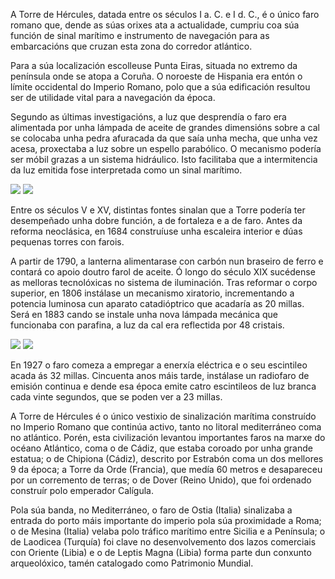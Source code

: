 A Torre de Hércules, datada entre os séculos I a. C. e I d. C., é o único faro romano que, dende as súas orixes ata a actualidade, cumpriu coa súa función de sinal marítimo e instrumento de navegación para as embarcacións que cruzan esta zona do corredor atlántico.

Para a súa localización escolleuse Punta Eiras, situada no extremo da península onde se atopa a Coruña. O noroeste de Hispania era entón o límite occidental do Imperio Romano, polo que a súa edificación resultou ser de utilidade vital para a navegación da época.

Segundo as últimas investigacións, a luz que desprendía o faro era alimentada por unha lámpada de aceite de grandes dimensións sobre a cal se colocaba unha pedra afuracada da que saía unha mecha, que unha vez acesa, proxectaba a luz sobre un espello parabólico. O mecanismo podería ser móbil grazas a un sistema hidráulico. Isto facilitaba que a intermitencia da luz emitida fose interpretada como un sinal marítimo.

<div class="photoset-grid" data-layout="2">
<a href="http://ciav.s3.amazonaws.com/img/teixera-map.jpg" class="fresco" data-fresco-group="article" data-fresco-caption="Mapa de Pedro Teixeira"><img src="http://ciav.s3.amazonaws.com/img/teixera-map.jpg"></a>
<a href="http://ciav.s3.amazonaws.com/img/cornide-y-ximeno.jpg" class="fresco" data-fresco-group="article" data-fresco-caption="Bahía de La Coruña. José Cornide y J. Ximeno. 1792. Investigaciones sobre la fundación y fábrica de la Torre de Hércules.AMC. Concello de A Coruña."><img src="http://ciav.s3.amazonaws.com/img/cornide-y-ximeno.jpg"></a>
</div>

Entre os séculos V e XV, distintas fontes sinalan que a Torre podería ter desempeñado unha dobre función, a de fortaleza e a de faro. Antes da reforma neoclásica, en 1684 construíuse unha escaleira interior e dúas pequenas torres con farois.

A partir de 1790, a lanterna alimentarase con carbón nun braseiro de ferro e contará co apoio doutro farol de aceite. Ó longo do século XIX sucédense as melloras tecnolóxicas no sistema de iluminación. Tras reformar o corpo superior, en 1806 instálase un mecanismo xiratorio, incrementando a potencia luminosa cun aparato catadióptrico que acadaría as 20 millas. Será en 1883 cando se instale unha nova lámpada mecánica que funcionaba con parafina, a luz da cal era reflectida por 48 cristais.

<div class="photoset-grid" data-layout="2">
<a href="http://ciav.s3.amazonaws.com/img/cornide-rehab.jpg" class="fresco" data-fresco-group="article" data-fresco-caption="Representación de la Torre de Hércules después de su reedificación, libro de Cornide"><img src="http://ciav.s3.amazonaws.com/img/cornide-rehab.jpg"></a>
<a href="http://ciav.s3.amazonaws.com/img/_DSC3567.jpg" class="fresco" data-fresco-group="article" data-fresco-caption="Torre de Hércules"><img src="http://ciav.s3.amazonaws.com/img/_DSC3567.jpg"></a>
</div>

En 1927 o faro comeza a empregar a enerxía eléctrica e o seu escintileo acada ás 32 millas. Cincuenta anos máis tarde, instálase un radiofaro de emisión continua e dende esa época emite catro escintileos de luz branca cada vinte segundos, que se poden ver a 23 millas.

A Torre de Hércules é o único vestixio de sinalización marítima construído no Imperio Romano que continúa activo, tanto no litoral mediterráneo coma no atlántico. Porén, esta civilización levantou importantes faros na marxe do océano Atlántico, coma o de Cádiz, que estaba coroado por unha grande estatua; o de Chipiona (Cádiz), descrito por Estrabón coma un dos mellores 9 da época; a Torre da Orde (Francia), que medía 60 metros e desapareceu por un corremento de terras; o de Dover (Reino Unido), que foi ordenado construír polo emperador Calígula.

Pola súa banda, no Mediterráneo, o faro de Ostia (Italia) sinalizaba a entrada do porto máis importante do imperio pola súa proximidade a Roma; o de Mesina (Italia) velaba polo tráfico marítimo entre Sicilia e a Península; o de Laodicea (Turquía) foi clave no desenvolvemento dos lazos comerciais con Oriente (Libia) e o de Leptis Magna (Libia) forma parte dun conxunto arqueolóxico, tamén catalogado como Patrimonio Mundial.